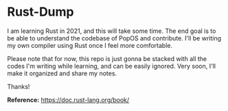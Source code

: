 # Rust-Dump

I am learning Rust in 2021, and this will take some time. The end goal is to be able to understand the codebase of PopOS and contribute. I'll be writing my own compiler using Rust once I feel more comfortable.

Please note that for now, this repo is just gonna be stacked with all the codes I'm writing while learning, and can be easily ignored. Very soon, I'll make it organized and share my notes.

Thanks!

**Reference:** https://doc.rust-lang.org/book/
